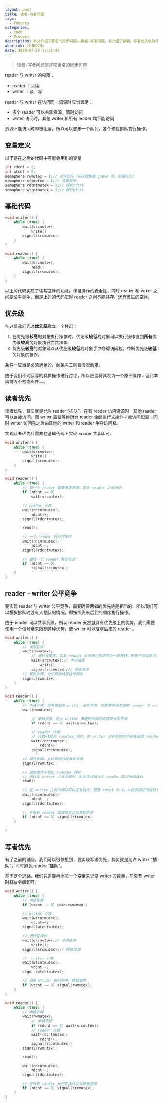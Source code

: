 ```yaml
---
layout: post
title: 读者-写者问题
tags:
  - Process
categories:
  - tech
  - Process
description: 本文介绍了著名的同步问题——读者-写者问题，并介绍了读者、写者优先以及读写公平竞争的 C 语言代码（使用信号量 semaphore）和详细的注释...
abbrlink: fb10079c
date: 2020-04-20 17:25:43
---
```


> 读者-写者问题是非常著名的同步问题

 reader 与 writer 的权限：

*  reader ：只读
*  writer ：读、写

 reader 与 writer 在访问同一资源时应当满足：

* 多个 reader 可以共享资源，同时访问
*  writer 访问时，其他 writer 和所有 reader 均不能访问

资源不能访问时即被阻塞，所以可以想象一个队列，各个进程排队执行操作。

## 变量定义

以下是在之后的代码中可能会用到的变量

```c
int rdcnt = 0;
int wtcnt = 0;
semaphore rwmutex = 1;// 读写互斥（可以理解成 queue 锁，阻塞队列）
semaphore srcmutex = 1;// 资源互斥
semaphore rdcntmutex = 1;// 保护rdcnt
semaphore wtcntmutex = 1;// 保护wtcnt
```

## 基础代码

```c
void writer() {
    while (true) {
        wait(srcmutex);
            write()
        signal(srcmutex);
    }
}

void reader() {
    while (true) {
        wait(srcmutex);
            read()
        signal(srcmutex);
    }
}
```

以上的代码实现了读写互斥的功能，保证操作的安全性，同时 reader 和 writer 之间是公平竞争。但是上述的代码使得 reader 之间不能共存，还有改进的空间。

## 优先级

在这里我们先对**优先级**建立一个共识：

1. 在优先级**较高**的对象执行操作时，优先级**较低**的对象可以执行操作直到**所有**优先级**较高**的对象执行完其操作。
2. 优先级**较高**的对象可以从优先级**较低**的对象手中夺得访问权，中断优先级**较低**的对象的操作。

条件一应当是必须满足的，而条件二则视情况而定。

由于我们不对读写的具体操作进行讨论，所以应当将其视为一个原子操作，因此本篇博客不考虑条件二。

## 读者优先

读者优先，其实就是允许 reader “插队”。在有 reader 访问资源时，其他 reader 可以直接访问，而 writer 需要等待所有 reader 全部执行完操作才能访问资源；同时 writer 访问完之后由其他的 writer 和 reader 争夺访问权。

实现读者优先只需要在基础代码上实现 reader 共享即可。

```c
void writer() {
    while (true) {
        wait(srcmutex);
            write()
        signal(srcmutex);
    }
}

void reader() {
    while (true) {
        // 第一个 reader 需要申请资源，其余 reader 之间访问
        if (rdcnt == 0)
            wait(srcmutex);

        // reader 计数
        wait(rdcntmutex);
            rdcnt++;
        signal(rdcntmutex);

        read();

        // 一个 reader 执行完操作
        wait(rdcntmutex);
            rdcnt--;
        signal(rdcntmutex);

        // 最后一个 reader 释放资源
        if (rdcnt == 0)
            signal(srcmutex);
    }
}
```

##  reader - writer 公平竞争

要实现 reader 与 writer 公平竞争，需要确保两者的优先级是相当的，所以我们可以模拟排队时没有人插队的情况，即按照先来后到的顺序执行操作。

由于 reader 可以共享资源，所以 reader 天然就具有优先级上的优势，我们需要使用一个信号量来限制这种优势，使 writer 可以阻塞后来的 reader 。

```c
void writer() {
    while (true) {
        // 读写互斥
        wait(rwmutex);
            // 进行写操作，如果 reader 尚未执行完毕则会一直等待，但是不会有新的 reader 开始读取
            wait(srcmutex);// 申请资源
                write()
            signal(srcmutex);// 释放资源
        // 释放令牌，允许其他线程执行操作
        signal(rwmutex);
    }
}

void reader() {
    while (true) {
        // 申请令牌，如果依旧有 writer 占有令牌，则需要等待之前的 reader 与 writer 完成操作
        wait(rwmutex);

            // 申请资源，防止 writer 申请到令牌时直接开始写资源
            if (rdcnt == 0) wait(srcmutex);

            // reader 计数
            // 计数+1受到 rwmutex 保护，在 writer 占有令牌时不会有新的 reader 执行操作
            wait(rdcntmutex);
                rdcnt++;
            signal(rdcntmutex);

        // 释放令牌，允许其他进程争夺令牌
        signal(rwmutex);

        // 读取操作不受到 rwmutex 保护
        // 所以在 writer 占有令牌时，尚未完成操作的 reader 可以继续操作
        read()

        // 在 writer 占有令牌时可以正常执行，直至 rdcnt 为 0，并将资源访问权转交给 writer 
        wait(rdcntmutex);
            rdcnt--;
        signal(rdcntmutex);

        // 在所有 reader 读取完毕之后释放资源
        if (rdcnt == 0) signal(srcmutex);
    }
    
}
```

## 写者优先

有了之前的铺垫，我们可以很快想到，要实现写者优先，其实就是允许 writer “插队”，同时避免 reader “插队”。

基于这个思路，我们只需要再添加一个变量来记录 writer 的数量，在没有 writer 时释放令牌即可。

```c
void writer() {
    while (true) {
        // 申请令牌
        if (wtcnt == 0) wait(rwmutex);

        // writer 计数
        wait(wtcntmutex);
            wtcnt++;
        signal(wtcntmutex);

        // 进行写操作
        wait(srcmutex);// 申请资源
            write();
        signal(srcmutex);// 释放资源

        //  writer 计数
        wait(wtcntmutex);
            wtcnt--;
        signal(wtcntmutex);

        // 没有 writer 在队列中，释放令牌
        if (wtcnt == 0) signal(rwmutex);
    }
}

void reader() {
    while (true) {
        // 申请令牌
        wait(rwmutex);
            // 申请资源
            if (rdcnt == 0) wait(srcmutex);
            // reader 计数
            wait(rdcntmutex);
                rdcnt++;
            signal(rdcntmutex);
        signal(rwmutex);

        read();

        wait(rdcntmutex);
            rdcnt--;
        signal(rdcntmutex);

        // 在所有 reader 执行完操作之后释放资源
        if (rdcnt == 0) signal(srcmutex);
    }
}
```
